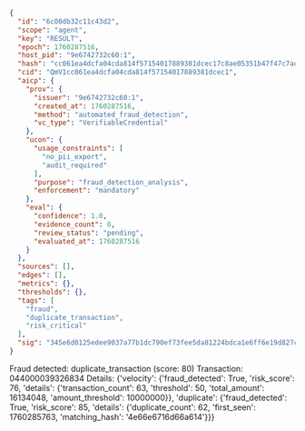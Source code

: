 ```json
{
  "id": "6c00db32c11c43d2",
  "scope": "agent",
  "key": "RESULT",
  "epoch": 1760287516,
  "host_pid": "9e6742732c60:1",
  "hash": "cc061ea4dcfa04cda814f57154017889381dcec17c8ae05351b47f47c7add5e0",
  "cid": "QmV1cc061ea4dcfa04cda814f57154017889381dcec1",
  "aicp": {
    "prov": {
      "issuer": "9e6742732c60:1",
      "created_at": 1760287516,
      "method": "automated_fraud_detection",
      "vc_type": "VerifiableCredential"
    },
    "ucon": {
      "usage_constraints": [
        "no_pii_export",
        "audit_required"
      ],
      "purpose": "fraud_detection_analysis",
      "enforcement": "mandatory"
    },
    "eval": {
      "confidence": 1.0,
      "evidence_count": 0,
      "review_status": "pending",
      "evaluated_at": 1760287516
    }
  },
  "sources": [],
  "edges": [],
  "metrics": {},
  "thresholds": {},
  "tags": [
    "fraud",
    "duplicate_transaction",
    "risk_critical"
  ],
  "sig": "345e6d0125edee9037a77b1dc790ef73fee5da81224bdca1e6ff6e19d827c6c5"
}
```

Fraud detected: duplicate_transaction (score: 80)
Transaction: 044000039326834
Details: {'velocity': {'fraud_detected': True, 'risk_score': 76, 'details': {'transaction_count': 63, 'threshold': 50, 'total_amount': 16134048, 'amount_threshold': 10000000}}, 'duplicate': {'fraud_detected': True, 'risk_score': 85, 'details': {'duplicate_count': 62, 'first_seen': 1760285763, 'matching_hash': '4e66e6716d66a614'}}}